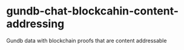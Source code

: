 # gundb-chat-blockcahin-content-addressing
Gundb data with blockchain proofs that are content addressable
